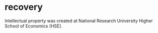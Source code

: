 # recovery
Intellectual property was created at National Research University Higher School of Economics (HSE).


